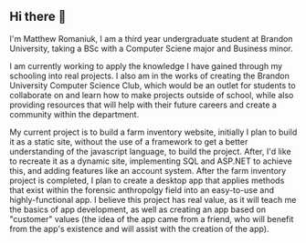 ## Hi there 👋

I'm Matthew Romaniuk, I am a third year undergraduate student at Brandon University, taking a BSc with a Computer Sciene major and Business minor.

I am currently working to apply the knowledge I have gained through my schooling into real projects. I also am in the works of creating the Brandon University Computer Science Club, which would be an outlet for students to collaborate on and learn how to make projects outside of school, while also providing resources that will help with their future careers and create a community within the department.

My current project is to build a farm inventory website, initially I plan to build it as a static site, without the use of a framework to get a better understanding of the javascript language, to build the project. After, I'd like to recreate it as a dynamic site, implementing SQL and ASP.NET to achieve this, and adding features like an account system. After the farm inventory project is completed, I plan to create a desktop app that applies methods that exist within the forensic anthropolgy field into an easy-to-use and highly-functional app. I believe this project has real value, as it will teach me the basics of app development, as well as creating an app based on "customer" values (the idea of the app came from a friend, who will benefit from the app's existence and will assist with the creation of the app).

<!--
### MY TODO's
* Learn basics of:
  * Terminal usage
  * Cloud computing
  * Machine learning
-->
<!--
**matthewromaniuk/matthewromaniuk** is a ✨ _special_ ✨ repository because its `README.md` (this file) appears on your GitHub profile.

Here are some ideas to get you started:

- 🔭 I’m currently working on ...
- 🌱 I’m currently learning ...
- 👯 I’m looking to collaborate on ...
- 🤔 I’m looking for help with ...
- 💬 Ask me about ...
- 📫 How to reach me: ...
- 😄 Pronouns: ...
- ⚡ Fun fact: ...
-->
